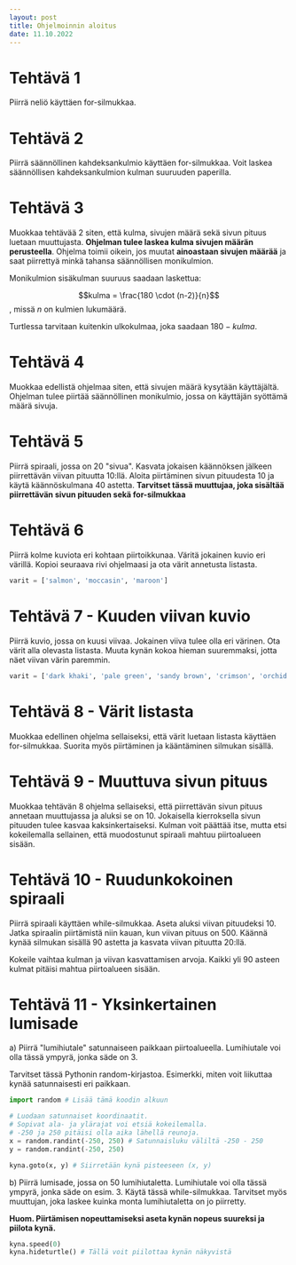 ```yaml
---
layout: post
title: Ohjelmoinnin aloitus
date: 11.10.2022
---
```


# Tehtävä 1

Piirrä neliö käyttäen for-silmukkaa.

# Tehtävä 2

Piirrä säännöllinen kahdeksankulmio käyttäen for-silmukkaa. Voit laskea säännöllisen kahdeksankulmion kulman suuruuden paperilla.

# Tehtävä 3

Muokkaa tehtävää 2 siten, että kulma, sivujen määrä sekä sivun pituus luetaan muuttujasta. **Ohjelman tulee laskea kulma sivujen määrän perusteella**. Ohjelma toimii oikein, jos muutat **ainoastaan sivujen määrää** ja saat piirrettyä minkä tahansa säännöllisen monikulmion.

Monikulmion sisäkulman suuruus saadaan laskettua:

$$kulma = \frac{180 \cdot (n-2)}{n}$$, missä $n$ on kulmien lukumäärä.

Turtlessa tarvitaan kuitenkin ulkokulmaa, joka saadaan $180 - kulma$.

# Tehtävä 4

Muokkaa edellistä ohjelmaa siten, että sivujen määrä kysytään käyttäjältä. Ohjelman tulee piirtää säännöllinen monikulmio, jossa on käyttäjän syöttämä määrä sivuja.

# Tehtävä 5

Piirrä spiraali, jossa on 20 "sivua". Kasvata jokaisen käännöksen jälkeen piirrettävän viivan pituutta 10:llä. Aloita piirtäminen sivun pituudesta 10 ja käytä käännöskulmana 40 astetta. **Tarvitset tässä muuttujaa, joka sisältää piirrettävän sivun pituuden sekä for-silmukkaa**

# Tehtävä 6

Piirrä kolme kuviota eri kohtaan piirtoikkunaa. Väritä jokainen kuvio eri värillä. Kopioi seuraava rivi ohjelmaasi ja ota värit annetusta listasta.

```python
varit = ['salmon', 'moccasin', 'maroon']
```

# Tehtävä 7 - Kuuden viivan kuvio

Piirrä kuvio, jossa on kuusi viivaa. Jokainen viiva tulee olla eri värinen. Ota värit alla olevasta listasta. Muuta kynän kokoa hieman suuremmaksi, jotta näet viivan värin paremmin.

```python
varit = ['dark khaki', 'pale green', 'sandy brown', 'crimson', 'orchid', 'dark magenta']
```

# Tehtävä 8 - Värit listasta

Muokkaa edellinen ohjelma sellaiseksi, että värit luetaan listasta käyttäen for-silmukkaa. Suorita myös piirtäminen ja kääntäminen silmukan sisällä.

# Tehtävä 9 - Muuttuva sivun pituus

Muokkaa tehtävän 8 ohjelma sellaiseksi, että piirrettävän sivun pituus annetaan muuttujassa ja aluksi se on 10. Jokaisella kierroksella sivun pituuden tulee kasvaa kaksinkertaiseksi. Kulman voit päättää itse, mutta etsi kokeilemalla sellainen, että muodostunut spiraali mahtuu piirtoalueen sisään.

# Tehtävä 10 - Ruudunkokoinen spiraali

Piirrä spiraali käyttäen while-silmukkaa. Aseta aluksi viivan pituudeksi 10. Jatka spiraalin piirtämistä niin kauan, kun viivan pituus on 500. Käännä kynää silmukan sisällä 90 astetta ja kasvata viivan pituutta 20:llä.

Kokeile vaihtaa kulman ja viivan kasvattamisen arvoja. Kaikki yli 90 asteen kulmat pitäisi mahtua piirtoalueen sisään.

# Tehtävä 11 - Yksinkertainen lumisade

a) Piirrä "lumihiutale" satunnaiseen paikkaan piirtoalueella. Lumihiutale voi olla tässä ympyrä, jonka säde on 3.

Tarvitset tässä Pythonin random-kirjastoa. Esimerkki, miten voit liikuttaa kynää satunnaisesti eri paikkaan.

```python
import random # Lisää tämä koodin alkuun

# Luodaan satunnaiset koordinaatit.
# Sopivat ala- ja ylärajat voi etsiä kokeilemalla.
# -250 ja 250 pitäisi olla aika lähellä reunoja.
x = random.randint(-250, 250) # Satunnaisluku väliltä -250 - 250
y = random.randint(-250, 250)

kyna.goto(x, y) # Siirretään kynä pisteeseen (x, y)
```

b) Piirrä lumisade, jossa on 50 lumihiutaletta. Lumihiutale voi olla tässä ympyrä, jonka säde on esim. 3. Käytä tässä while-silmukkaa. Tarvitset myös muuttujan, joka laskee kuinka monta lumihiutaletta on jo piirretty.

**Huom. Piirtämisen nopeuttamiseksi aseta kynän nopeus suureksi ja piilota kynä.**

```python
kyna.speed(0)
kyna.hideturtle() # Tällä voit piilottaa kynän näkyvistä
```